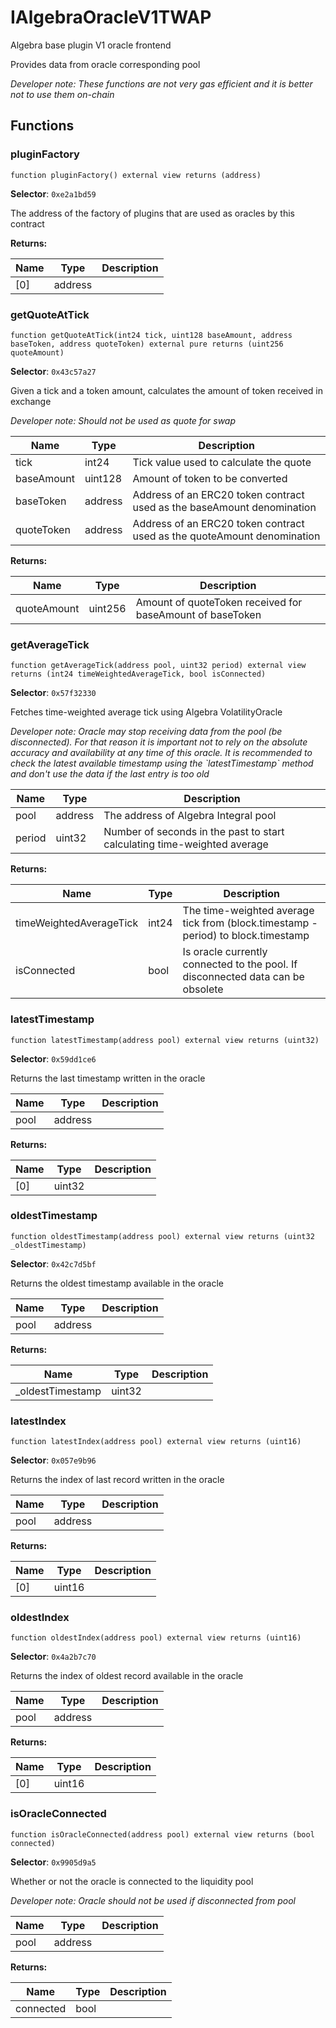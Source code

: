 

# IAlgebraOracleV1TWAP


Algebra base plugin V1 oracle frontend

Provides data from oracle corresponding pool

*Developer note: These functions are not very gas efficient and it is better not to use them on-chain*


## Functions
### pluginFactory

```solidity
function pluginFactory() external view returns (address)
```
**Selector**: `0xe2a1bd59`

The address of the factory of plugins that are used as oracles by this contract

**Returns:**

| Name | Type | Description |
| ---- | ---- | ----------- |
| [0] | address |  |

### getQuoteAtTick

```solidity
function getQuoteAtTick(int24 tick, uint128 baseAmount, address baseToken, address quoteToken) external pure returns (uint256 quoteAmount)
```
**Selector**: `0x43c57a27`

Given a tick and a token amount, calculates the amount of token received in exchange

*Developer note: Should not be used as quote for swap*

| Name | Type | Description |
| ---- | ---- | ----------- |
| tick | int24 | Tick value used to calculate the quote |
| baseAmount | uint128 | Amount of token to be converted |
| baseToken | address | Address of an ERC20 token contract used as the baseAmount denomination |
| quoteToken | address | Address of an ERC20 token contract used as the quoteAmount denomination |

**Returns:**

| Name | Type | Description |
| ---- | ---- | ----------- |
| quoteAmount | uint256 | Amount of quoteToken received for baseAmount of baseToken |

### getAverageTick

```solidity
function getAverageTick(address pool, uint32 period) external view returns (int24 timeWeightedAverageTick, bool isConnected)
```
**Selector**: `0x57f32330`

Fetches time-weighted average tick using Algebra VolatilityOracle

*Developer note: Oracle may stop receiving data from the pool (be disconnected). For that reason it is important
not to rely on the absolute accuracy and availability at any time of this oracle.
It is recommended to check the latest available timestamp using the &#x60;latestTimestamp&#x60; method and don&#x27;t use the data if the last entry is too old*

| Name | Type | Description |
| ---- | ---- | ----------- |
| pool | address | The address of Algebra Integral pool |
| period | uint32 | Number of seconds in the past to start calculating time-weighted average |

**Returns:**

| Name | Type | Description |
| ---- | ---- | ----------- |
| timeWeightedAverageTick | int24 | The time-weighted average tick from (block.timestamp - period) to block.timestamp |
| isConnected | bool | Is oracle currently connected to the pool. If disconnected data can be obsolete |

### latestTimestamp

```solidity
function latestTimestamp(address pool) external view returns (uint32)
```
**Selector**: `0x59dd1ce6`

Returns the last timestamp written in the oracle

| Name | Type | Description |
| ---- | ---- | ----------- |
| pool | address |  |

**Returns:**

| Name | Type | Description |
| ---- | ---- | ----------- |
| [0] | uint32 |  |

### oldestTimestamp

```solidity
function oldestTimestamp(address pool) external view returns (uint32 _oldestTimestamp)
```
**Selector**: `0x42c7d5bf`

Returns the oldest timestamp available in the oracle

| Name | Type | Description |
| ---- | ---- | ----------- |
| pool | address |  |

**Returns:**

| Name | Type | Description |
| ---- | ---- | ----------- |
| _oldestTimestamp | uint32 |  |

### latestIndex

```solidity
function latestIndex(address pool) external view returns (uint16)
```
**Selector**: `0x057e9b96`

Returns the index of last record written in the oracle

| Name | Type | Description |
| ---- | ---- | ----------- |
| pool | address |  |

**Returns:**

| Name | Type | Description |
| ---- | ---- | ----------- |
| [0] | uint16 |  |

### oldestIndex

```solidity
function oldestIndex(address pool) external view returns (uint16)
```
**Selector**: `0x4a2b7c70`

Returns the index of oldest record available in the oracle

| Name | Type | Description |
| ---- | ---- | ----------- |
| pool | address |  |

**Returns:**

| Name | Type | Description |
| ---- | ---- | ----------- |
| [0] | uint16 |  |

### isOracleConnected

```solidity
function isOracleConnected(address pool) external view returns (bool connected)
```
**Selector**: `0x9905d9a5`

Whether or not the oracle is connected to the liquidity pool

*Developer note: Oracle should not be used if disconnected from pool*

| Name | Type | Description |
| ---- | ---- | ----------- |
| pool | address |  |

**Returns:**

| Name | Type | Description |
| ---- | ---- | ----------- |
| connected | bool |  |

